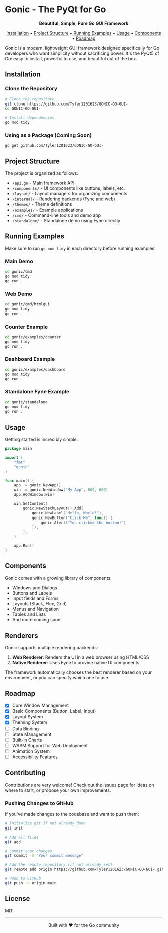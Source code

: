 # Gonic - The PyQt for Go

<p align="center">
  <strong>Beautiful, Simple, Pure Go GUI Framework</strong>
</p>

<p align="center">
  <a href="#installation">Installation</a> •
  <a href="#project-structure">Project Structure</a> •
  <a href="#running-examples">Running Examples</a> •
  <a href="#usage">Usage</a> •
  <a href="#components">Components</a> •
  <a href="#roadmap">Roadmap</a>
</p>

Gonic is a modern, lightweight GUI framework designed specifically for Go developers who want simplicity without sacrificing power. It's the PyQt5 of Go: easy to install, powerful to use, and beautiful out of the box.

## Installation

### Clone the Repository

```bash
# Clone the repository
git clone https://github.com/Tyler1201623/GONIC-GO-GUI-
cd GONIC-GO-GUI-

# Install dependencies 
go mod tidy
```

### Using as a Package (Coming Soon)

```bash
go get github.com/Tyler1201623/GONIC-GO-GUI-
```

## Project Structure

The project is organized as follows:

- `/api.go` - Main framework API
- `/components/` - UI components like buttons, labels, etc.
- `/layout/` - Layout managers for organizing components
- `/internal/` - Rendering backends (Fyne and web)
- `/themes/` - Theme definitions
- `/examples/` - Example applications
- `/cmd/` - Command-line tools and demo app
- `/standalone/` - Standalone demo using Fyne directly

## Running Examples

Make sure to run `go mod tidy` in each directory before running examples.

### Main Demo

```bash
cd gonic/cmd
go mod tidy
go run .
```

### Web Demo

```bash
cd gonic/cmd/htmlgui
go mod tidy
go run .
```

### Counter Example

```bash
cd gonic/examples/counter
go mod tidy
go run .
```

### Dashboard Example

```bash
cd gonic/examples/dashboard
go mod tidy
go run .
```

### Standalone Fyne Example

```bash
cd gonic/standalone
go mod tidy
go run .
```

## Usage

Getting started is incredibly simple:

```go
package main

import (
    "fmt"
    "gonic"
)

func main() {
    app := gonic.NewApp()
    win := gonic.NewWindow("My App", 800, 600)
    app.AddWindow(win)

    win.SetContent(
        gonic.NewStackLayout().Add(
            gonic.NewLabel("Hello, World!"),
            gonic.NewButton("Click Me", func() {
                gonic.Alert("You clicked the button!")
            }),
        ),
    )

    app.Run()
}
```

## Components

Gonic comes with a growing library of components:

- Windows and Dialogs
- Buttons and Labels
- Input fields and Forms
- Layouts (Stack, Flex, Grid)
- Menus and Navigation
- Tables and Lists
- And more coming soon!

## Renderers

Gonic supports multiple rendering backends:

1. **Web Renderer**: Renders the UI in a web browser using HTML/CSS
2. **Native Renderer**: Uses Fyne to provide native UI components

The framework automatically chooses the best renderer based on your environment, or you can specify which one to use.

## Roadmap

- [x] Core Window Management
- [x] Basic Components (Button, Label, Input)
- [x] Layout System
- [x] Theming System
- [ ] Data Binding
- [ ] State Management
- [ ] Built-in Charts
- [ ] WASM Support for Web Deployment
- [ ] Animation System
- [ ] Accessibility Features

## Contributing

Contributions are very welcome! Check out the issues page for ideas on where to start, or propose your own improvements.

### Pushing Changes to GitHub

If you've made changes to the codebase and want to push them:

```bash
# Initialize git if not already done
git init

# Add all files
git add .

# Commit your changes
git commit -m "Your commit message"

# Add the remote repository (if not already set)
git remote add origin https://github.com/Tyler1201623/GONIC-GO-GUI-.git

# Push to GitHub
git push -u origin main
```

## License

MIT

---

<p align="center">Built with ❤️ for the Go community</p> 